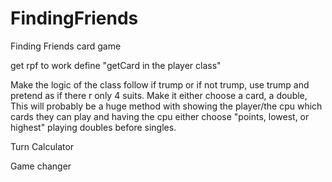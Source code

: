 # FindingFriends
Finding Friends card game 


get rpf to work
define "getCard in the player class"

Make the logic of the class follow if trump or if not trump, use trump and pretend as if there r only 4 suits.
Make it either choose a card, a double, This will probably be a huge method with showing the player/the cpu which cards they can play and having the cpu either choose "points, lowest, or highest" playing doubles before singles. 



Turn Calculator

Game changer

